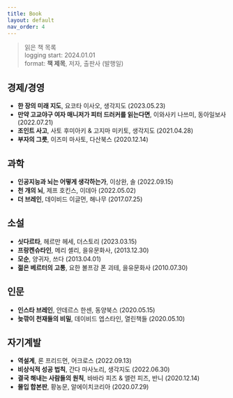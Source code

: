 ```yaml
---
title: Book
layout: default
nav_order: 4
---
```


> 읽은 책 목록  
> logging start: 2024.01.01  
> format: **책 제목**, 저자, 출판사 (발행일)


## 경제/경영

- **한 장의 미래 지도**, 요코타 이사오, 생각지도 (2023.05.23)
- **만약 고교야구 여자 매니저가 피터 드러커를 읽는다면**, 이와사키 나쓰미, 동아일보사 (2022.07.21)
- **조인트 사고**, 사토 후미아키 & 고지마 미키토, 생각지도 (2021.04.28)
- **부자의 그릇**, 이즈미 마사토, 다산북스 (2020.12.14)



## 과학

- **인공지능과 뇌는 어떻게 생각하는가**, 이상완, 솔 (2022.09.15)
- **천 개의 뇌**, 제프 호킨스, 이데아 (2022.05.02)
- **더 브레인**, 데이비드 이글먼, 해나무 (2017.07.25)


## 소설

- **싯다르타**, 헤르만 헤세, 더스토리 (2023.03.15)
- **프랑켄슈타인**, 메리 셸리, 을유문화사, (2013.12.30)
- **모순**, 양귀자, 쓰다 (2013.04.01)
- **젊은 베르터의 고통**, 요한 볼프강 폰 괴테, 을유문화사 (2010.07.30)



## 인문

- **인스타 브레인**, 안데르스 한센, 동양북스 (2020.05.15)
- **늦깎이 천재들의 비밀**, 데이비드 엡스타인, 열린책들 (2020.05.10)


## 자기계발

- **역설계**, 론 프리드먼, 어크로스 (2022.09.13)
- **비상식적 성공 법칙**, 간다 마사노리, 생각지도 (2022.06.30)
- **결국 해내는 사람들의 원칙**, 바바라 피즈 & 앨런 피즈, 반니 (2020.12.14)
- **몰입 합본판**, 황농문, 알에이치코리아 (2020.07.29)